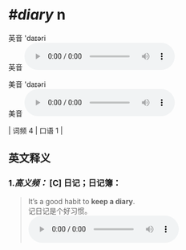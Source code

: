 # ***\#diary*** n
英音 'daɪəri  
英音
<audio src="./media/diary-B.aac" controls="controls"></audio>

美音 'daɪəri  
美音
<audio src="./media/diary.aac" controls="controls"></audio>



| 词频 4 | 口语 1 |  

英文释义
---
### 1.*高义频：* **[C] 日记；日记簿：**  

 > It’s a good habit to **keep a diary**.   
 > 记日记是个好习惯。    
<audio src="./media/diary-1.aac" controls="controls"></audio>



